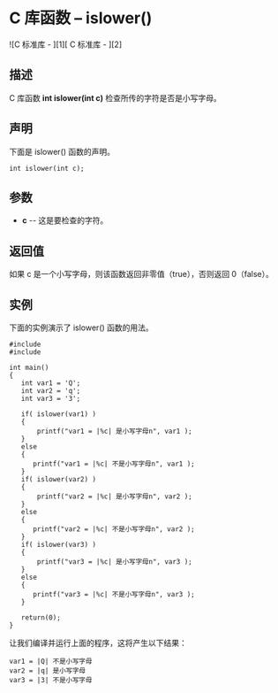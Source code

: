 # C 库函数 – islower()

![C 标准库 - ][1][ C 标准库 - ][2]

## 描述

C 库函数 **int islower(int c)** 检查所传的字符是否是小写字母。

## 声明

下面是 islower() 函数的声明。

    int islower(int c);

## 参数

* **c** \-- 这是要检查的字符。

## 返回值

如果 c 是一个小写字母，则该函数返回非零值（true），否则返回 0（false）。

## 实例

下面的实例演示了 islower() 函数的用法。

    #include 
    #include 

    int main()
    {
       int var1 = 'Q';
       int var2 = 'q';
       int var3 = '3';

       if( islower(var1) )
       {
           printf("var1 = |%c| 是小写字母n", var1 );
       }
       else
       {
          printf("var1 = |%c| 不是小写字母n", var1 );
       }
       if( islower(var2) )
       {
           printf("var2 = |%c| 是小写字母n", var2 );
       }
       else
       {
          printf("var2 = |%c| 不是小写字母n", var2 );
       }
       if( islower(var3) )
       {
           printf("var3 = |%c| 是小写字母n", var3 );
       }
       else
       {
          printf("var3 = |%c| 不是小写字母n", var3 );
       }

       return(0);
    }

让我们编译并运行上面的程序，这将产生以下结果：

    var1 = |Q| 不是小写字母
    var2 = |q| 是小写字母
    var3 = |3| 不是小写字母